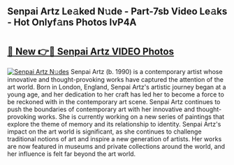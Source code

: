 ## Senpai Artz Le𝚊ked N𝚞de - Part-7sb Video Le𝚊ks - Hot Onlyf𝚊ns Photos lvP4A

# <h2><a href="http://ac45197.deff.icu/?id=Senpai+Artz">🔗 New 👉🔴 Senpai Artz VIDEO Photos</a></h2>

[![Senpai Artz N𝚞des](https://i.imgur.com/rIISA9y.gif)](http://ac45197.deff.icu/?id=Senpai+Artz)
Senpai Artz (b. 1990) is a contemporary artist whose innovative and thought-provoking works have captured the attention of the art world. Born in London, England, Senpai Artz's artistic journey began at a young age, and her dedication to her craft has led her to become a force to be reckoned with in the contemporary art scene. Senpai Artz continues to push the boundaries of contemporary art with her innovative and thought-provoking works. She is currently working on a new series of paintings that explore the theme of memory and its relationship to identity. Senpai Artz's impact on the art world is significant, as she continues to challenge traditional notions of art and inspire a new generation of artists. Her works are now featured in museums and private collections around the world, and her influence is felt far beyond the art world.
